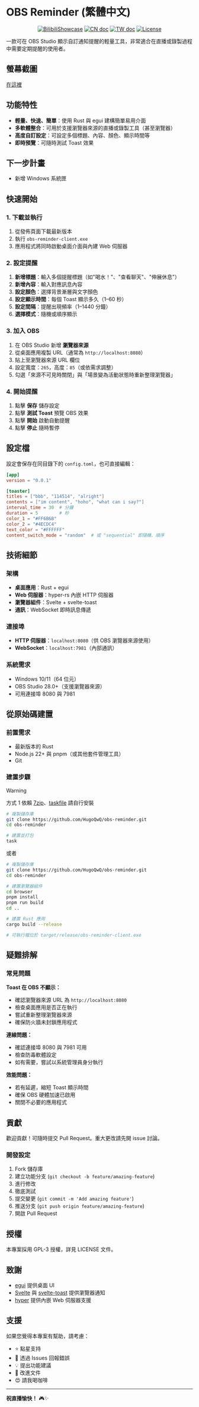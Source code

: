 # OBS Reminder (繁體中文)

<p align="center">
    <a href="https://discord.gg/Hvz9Axh84z">
        <img alt="BilibiliShowcase  " src="https://img.shields.io/badge/Bilibili-Showcase-blue"/></a>
    <a href="README-CN.md"><img alt="CN doc" src="https://img.shields.io/badge/docs-简体中文-white" /></a>
    <a href="README-TW.md"><img alt="TW doc" src="https://img.shields.io/badge/docs-繁體中文-white.svg" /></a>
    <a href="LICENSE"><img src="https://img.shields.io/static/v1?label=license&message=GPL&color=white&style=flat" alt="License"/></a>
</p>

一款可在 OBS Studio 顯示自訂通知提醒的輕量工具，非常適合在直播或錄製過程中需要定期提醒的使用者。

## 螢幕截圖

[在這裡](screenshots.md)

## 功能特性

- **輕量、快速、簡單**：使用 Rust 與 egui 建構簡單易用介面
- **多軟體整合**：可用於支援瀏覽器來源的直播或錄製工具（甚至瀏覽器）
- **高度自訂設定**：可設定多個標題、內容、顏色、顯示時間等
- **即時預覽**：可隨時測試 Toast 效果

## 下一步計畫

-  新增 Windows 系統匣

## 快速開始

### 1. 下載並執行

1. 從發佈頁面下載最新版本
2. 執行 `obs-reminder-client.exe`
3. 應用程式將同時啟動桌面介面與內建 Web 伺服器

### 2. 設定提醒

1. **新增標題**：輸入多個提醒標題（如"喝水！"、"查看聊天"、"伸展休息"）
2. **新增內容**：輸入對應訊息內容
3. **設定顏色**：選擇背景漸層與文字顏色
4. **設定顯示時間**：每個 Toast 顯示多久（1–60 秒）
5. **設定間隔**：提醒出現頻率（1–1440 分鐘）
6. **選擇模式**：隨機或順序顯示

### 3. 加入 OBS

1. 在 OBS Studio 新增 **瀏覽器來源**
2. 從桌面應用複製 URL（通常為 `http://localhost:8080`）
3. 貼上至瀏覽器來源 URL 欄位
4. 設定寬度：`265`，高度：`85`（或依需求調整）
5. 勾選「來源不可見時關閉」與「場景變為活動狀態時重新整理瀏覽器」

### 4. 開始提醒

1. 點擊 **保存** 儲存設定
2. 點擊 **測試 Toast** 預覽 OBS 效果
3. 點擊 **開始** 啟動自動提醒
4. 點擊 **停止** 隨時暫停

## 設定檔

設定會保存在同目錄下的 `config.toml`，也可直接編輯：

```toml
[app]
version = "0.0.1"

[toaster]
titles = ["bbb", "114514", "alright"]
contents = ["im content", "hoho", "what can i say?"]
interval_time = 30  # 分鐘
duration = 5        # 秒
color_1 = "#FF6B6B"
color_2 = "#4ECDC4"
text_color = "#FFFFFF"
content_switch_mode = "random"  # 或 "sequential" 即隨機、順序
```

## 技術細節

### 架構

- **桌面應用**：Rust + egui
- **Web 伺服器**：hyper-rs 內嵌 HTTP 伺服器
- **瀏覽器組件**：Svelte + svelte-toast
- **通訊**：WebSocket 即時訊息傳遞

### 連接埠

- **HTTP 伺服器**：`localhost:8080`（供 OBS 瀏覽器來源使用）
- **WebSocket**：`localhost:7981`（內部通訊）

### 系統需求

- Windows 10/11（64 位元）
- OBS Studio 28.0+（支援瀏覽器來源）
- 可用連接埠 8080 與 7981

## 從原始碼建置

### 前置需求

- 最新版本的 Rust
- Node.js 22+ 與 pnpm（或其他套件管理工具）
- Git

### 建置步驟

> [!WARNING]
>  方式 1 依賴 [7zip](https://www.7-zip.org/)、[taskfile](https://taskfile.dev/docs/installation) 請自行安裝

```bash
# 複製儲存庫
git clone https://github.com/HugoQwQ/obs-reminder.git
cd obs-reminder

# 建置並打包
task
```

或者

```bash
# 複製儲存庫
git clone https://github.com/HugoQwQ/obs-reminder.git
cd obs-reminder

# 建置瀏覽器組件
cd browser
pnpm install
pnpm run build
cd ..

# 建置 Rust 應用
cargo build --release

# 可執行檔位於 target/release/obs-reminder-client.exe
```

## 疑難排解

### 常見問題

**Toast 在 OBS 不顯示：**

- 確認瀏覽器來源 URL 為 `http://localhost:8080`
- 檢查桌面應用是否正在執行
- 嘗試重新整理瀏覽器來源
- 確保防火牆未封鎖應用程式

**連線問題：**

- 確認連接埠 8080 與 7981 可用
- 檢查防毒軟體設定
- 如有需要，嘗試以系統管理員身分執行

**效能問題：**

- 若有延遲，縮短 Toast 顯示時間
- 確保 OBS 硬體加速已啟用
- 關閉不必要的應用程式

## 貢獻

歡迎貢獻！可隨時提交 Pull Request。重大更改請先開 issue 討論。

### 開發設定

1. Fork 儲存庫
2. 建立功能分支 (`git checkout -b feature/amazing-feature`)
3. 進行修改
4. 徹底測試
5. 提交變更 (`git commit -m 'Add amazing feature'`)
6. 推送分支 (`git push origin feature/amazing-feature`)
7. 開啟 Pull Request

## 授權

本專案採用 GPL-3 授權，詳見 LICENSE 文件。

## 致謝

- [egui](https://github.com/emilk/egui) 提供桌面 UI
- [Svelte](https://svelte.dev/) 與 [svelte-toast](https://github.com/zerodevx/svelte-toast) 提供瀏覽器通知
- [hyper](https://hyper.rs/) 提供內嵌 Web 伺服器支援

## 支援

如果您覺得本專案有幫助，請考慮：

- ⭐ 點星支持
- 🐛 透過 Issues 回報錯誤
- 💡 提出功能建議
- 📖 改進文件
- 😍 請我喝咖啡

------

**祝直播愉快！** 🎮✨
